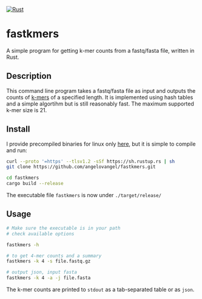 [![Rust](https://github.com/angelovangel/fastkmers/actions/workflows/rust.yml/badge.svg)](https://github.com/angelovangel/fastkmers/actions/workflows/rust.yml)

# fastkmers

A simple program for getting k-mer counts from a fastq/fasta file, written in Rust.

## Description

This command line program takes a fastq/fasta file as input and outputs the counts of [k-mers](https://en.wikipedia.org/wiki/K-mer) of a specified length. It is implemented using hash tables and a simple algortihm but is still reasonably fast. The maximum supported k-mer size is 21.

## Install

I provide precompiled binaries for linux only [here](https://github.com/angelovangel/fastkmers/releases/download/v0.1.0/fastkmers), but it is simple to compile and run:

```bash
curl --proto '=https' --tlsv1.2 -sSf https://sh.rustup.rs | sh
git clone https://github.com/angelovangel/fastkmers.git

cd fastkmers
cargo build --release

```

The executable file `fastkmers` is now under `./target/release/`
## Usage


```bash
# Make sure the executable is in your path
# check available options

fastkmers -h

# to get 4-mer counts and a summary
fastkmers -k 4 -s file.fastq.gz

# output json, input fasta
fastkmers -k 4 -a -j file.fasta

```

The k-mer counts are printed to `stdout` as a tab-separated table or as `json`.
